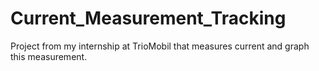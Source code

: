 # Current_Measurement_Tracking
Project from my internship at TrioMobil that measures current and graph this measurement.
